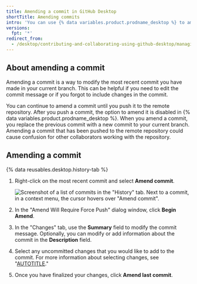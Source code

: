 ```yaml
---
title: Amending a commit in GitHub Desktop
shortTitle: Amending commits
intro: 'You can use {% data variables.product.prodname_desktop %} to amend your last commit.'
versions:
  fpt: '*'
redirect_from:
  - /desktop/contributing-and-collaborating-using-github-desktop/managing-commits/amending-a-commit
---
```


## About amending a commit

Amending a commit is a way to modify the most recent commit you have made in your current branch. This can be helpful if you need to edit the commit message or if you forgot to include changes in the commit.

You can continue to amend a commit until you push it to the remote repository. After you push a commit, the option to amend it is disabled in {% data variables.product.prodname_desktop %}. When you amend a commit, you replace the previous commit with a new commit to your current branch. Amending a commit that has been pushed to the remote repository could cause confusion for other collaborators working with the repository.

## Amending a commit

{% data reusables.desktop.history-tab %}
1. Right-click on the most recent commit and select **Amend commit**.

   ![Screenshot of a list of commits in the "History" tab. Next to a commit, in a context menu, the cursor hovers over "Amend commit".](/assets/images/help/desktop/amend-commit-context-menu.png)
1. In the "Amend Will Require Force Push" dialog window, click **Begin Amend**.
1. In the "Changes" tab, use the **Summary** field to modify the commit message. Optionally, you can modify or add information about the commit in the **Description** field.
1. Select any uncommitted changes that you would like to add to the commit. For more information about selecting changes, see "[AUTOTITLE](/desktop/contributing-and-collaborating-using-github-desktop/making-changes-in-a-branch/committing-and-reviewing-changes-to-your-project#selecting-changes-to-include-in-a-commit)."
1. Once you have finalized your changes, click **Amend last commit**.
